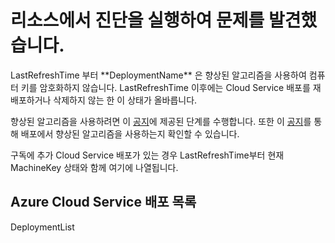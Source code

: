 <properties
    pageTitle="CloudServices RCA"
    description="MachineKey 업데이트 인사이트"
    infoBubbleText="컴퓨터 키 상태와 관련된 정보를 찾았습니다. 오른쪽에서 세부 정보를 참조하세요."
    service="microsoft.classiccompute"
    resource="domainnames"
    authors="mmccrory"
    displayOrder=""
    articleId="MachineKey_NeedsMitigation"
    diagnosticScenario="MachineKeyUpdates"
    selfHelpType="rca"
    supportTopicIds=""
    resourceTags=""
    productPesIds="13185"
    cloudEnvironments="public"
/>
# <a name="we-ran-diagnostics-on-your-resource-and-found-an-issue"></a>리소스에서 진단을 실행하여 문제를 발견했습니다.

<!--$LastRefreshTime-->LastRefreshTime<!--/$LastRefreshTime--> 부터 **DeploymentName** 은 향상된 알고리즘을 사용하여 컴퓨터 키를 암호화하지 않습니다. <!--$LastRefreshTime-->LastRefreshTime<!--/$LastRefreshTime--> 이후에는 Cloud Service 배포를 재배포하거나 삭제하지 않는 한 이 상태가 올바릅니다.

향상된 알고리즘을 사용하려면 이 [공지](https://aka.ms/azuremachinekeyinfo)에 제공된 단계를 수행합니다. 또한 이 [공지](https://aka.ms/azuremachinekeyinfo)를 통해 배포에서 향상된 알고리즘을 사용하는지 확인할 수 있습니다.

구독에 추가 Cloud Service 배포가 있는 경우 <!--$LastRefreshTime-->LastRefreshTime<!--/$LastRefreshTime-->부터 현재 MachineKey 상태와 함께 여기에 나열됩니다.
## <a name="list-of-azure-cloud-service-deployments"></a>Azure Cloud Service 배포 목록
<!--$DeploymentList-->DeploymentList<!--/$DeploymentList--> 
